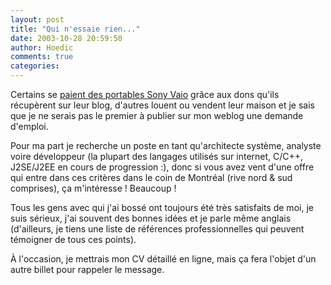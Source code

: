 ```yaml
---
layout: post
title: "Qui n'essaie rien..."
date: 2003-10-28 20:59:50
author: Hoedic
comments: true
categories: 
---
```



Certains se [paient  des portables Sony Vaio](http://www.pierrecarion.com/blog/archives/2003/10/142106.html) grâce aux dons qu'ils récupèrent sur leur blog, d'autres louent ou vendent leur maison et je sais que je ne serais pas le premier à publier sur mon weblog une demande d'emploi.

Pour ma part je recherche un poste en tant qu'architecte système, analyste voire développeur (la plupart des langages utilisés sur internet, C/C++, J2SE/J2EE en cours de progression :), donc si vous avez vent d'une offre qui entre dans ces critères  dans le coin de Montréal (rive nord & sud comprises), ça m'intéresse ! Beaucoup !

Tous les gens avec qui j'ai bossé ont toujours été très satisfaits de moi, je suis sérieux, j'ai souvent des bonnes idées et je parle même anglais (d'ailleurs, je tiens une liste de références professionnelles qui peuvent témoigner de tous ces points).

À l'occasion, je mettrais mon CV détaillé en ligne, mais ça fera l'objet d'un autre billet pour rappeler le message.